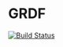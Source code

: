 # GRDF

[![Build Status](https://github.com/jagho/GRDF.jl/actions/workflows/CI.yml/badge.svg?branch=master)](https://github.com/jagho/GRDF.jl/actions/workflows/CI.yml?query=branch%3Amaster)
